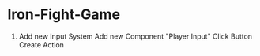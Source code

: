# Iron-Fight-Game
1. Add new Input System
Add new Component "Player Input"
Click Button Create Action
